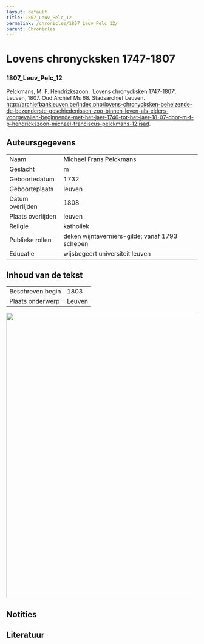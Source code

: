 ```yaml
---
layout: default
title: 1807_Leuv_Pelc_12
permalink: /chronicles/1807_Leuv_Pelc_12/
parent: Chronicles
--- 
```



# Lovens chronycksken 1747-1807 

### 1807_Leuv_Pelc_12 

Pelckmans, M. F. Hendrizkszoon. ‘Lovens chronycksken 1747-1807’. Leuven, 1807. Oud Archief Ms 68. Stadsarchief Leuven. http://archiefbankleuven.be/index.php/lovens-chronycksken-behelzende-de-bezonderste-geschiedenissen-zoo-binnen-loven-als-elders-voorgevallen-beginnende-met-het-jaer-1746-tot-het-jaer-18-07-door-m-f-p-hendrickszoon-michael-franciscus-pelckmans-12;isad. 

## Auteursgegevens 

| | | 
| --------------- | --------------- | 
| Naam | Michael Frans Pelckmans | 
| Geslacht | m | 
| Geboortedatum | 1732 | 
| Geboorteplaats | leuven | 
| Datum overlijden | 1808 | 
| Plaats overlijden | leuven | 
| Religie | katholiek | 
| Publieke rollen | deken wijntaverniers-gilde; vanaf 1793 schepen | 
| Educatie | wijsbegeert universiteit leuven | 

## Inhoud van de tekst 

| | | 
| --------------- | --------------- | 
| Beschreven begin | 1803 | 
| Plaats onderwerp | Leuven | 

[<img src="..\..\barplots_chronicles\1807_Leuv_Pelc_12.jpg" width="750"/>](..\..\barplots_chronicles\1807_Leuv_Pelc_12.jpg) 

## Notities 

## Literatuur 

